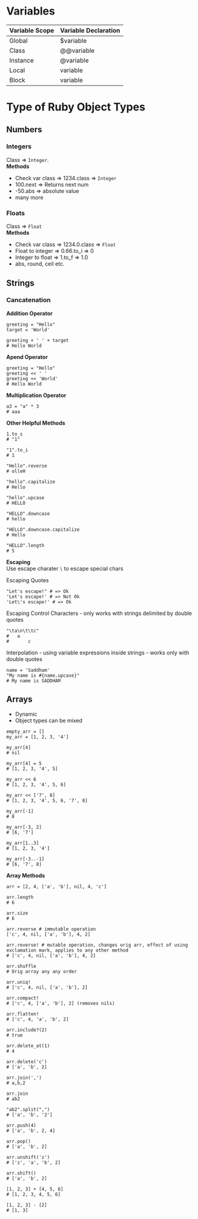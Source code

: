 # Variables
| Variable Scope  | Variable Declaration |
| ------------- | ------------- |
| Global  | $variable  |
| Class  | @@variable  |
| Instance  | @variable  |
| Local  | variable  |
| Block  | variable  |

# Type of Ruby Object Types
## Numbers
### Integers
Class => `Integer`.  
**Methods**
  - Check var class => 1234.class => `Integer` 
  - 100.next => Returns next num
  - -50.abs => absolute value
  - many more
### Floats
Class => `Float`  
**Methods**
- Check var class => 1234.0.class => `Float`
- Float to integer => 0.66.to_i => 0
- Integer to float => 1.to_f => 1.0
- abs, round, ceil etc.
## Strings
### Cancatenation
**Addition Operator**
```
greeting = "Hello"
target = 'World'

greeting + ' ' + target
# Hello World
```
**Apend Operator**
```
greeting = "Hello"
greeting << ' '
greeting << 'World'
# Hello World
```
**Multiplication Operator**
```
a3 = "a" * 3
# aaa
```
**Other Helpful Methods**
```
1.to_s
# "1"

"1".to_i
# 1

"Hello".reverse
# olleH

"hello".capitalize
# Hello

"hello".upcase
# HELLO

"HELLO".downcase
# hello

"HELLO".downcase.capitalize
# Hello

"HELLO".length
# 5
```
**Escaping**
<br>
Use escape charater `\` to escape special chars

Escaping Quotes
```
"Let's escape!" # => Ok
'Let's escape!' # => Not Ok
'Let\'s escape!' # => Ok
```
Escaping Control Characters - only works with strings delimited by double quotes
```
"\ta\n\t\tc"
#	a
#		c
```
Interpolation - using variable expressions inside strings - works only with double quotes
```
name = 'Saddham'
"My name is #{name.upcase}"
# My name is SADDHAM
```
## Arrays
- Dynamic
- Object types can be mixed
```
empty_arr = []
my_arr = [1, 2, 3, '4']

my_arr[4]
# nil

my_arr[4] = 5
# [1, 2, 3, '4', 5]

my_arr << 6
# [1, 2, 3, '4', 5, 6]

my_arr << ['7', 8]
# [1, 2, 3, '4', 5, 6, '7', 8]

my_arr[-1]
# 8

my_arr[-3, 2]
# [6, '7']

my_arr[1..3]
# [1, 2, 3, '4']

my_arr[-3..-1]
# [6, '7', 8]
```
**Array Methods**
```
arr = [2, 4, ['a', 'b'], nil, 4, 'c']

arr.length
# 6

arr.size
# 6

arr.reverse # immutable operation
['c', 4, nil, ['a', 'b'], 4, 2]

arr.reverse! # mutable operation, changes orig arr, effect of using exclamation mark, applies to any other method
# ['c', 4, nil, ['a', 'b'], 4, 2]

arr.shuffle
# Orig array any any order

arr.uniq!
# ['c', 4, nil, ['a', 'b'], 2]

arr.compact!
# ['c', 4, ['a', 'b'], 2] (removes nils)

arr.flatten!
# ['c', 4, 'a', 'b', 2]

arr.include?(2)
# true

arr.delete_at(1)
# 4

arr.delete('c')
# ['a', 'b', 2]

arr.join(',')
# a,b,2

arr.join
# ab2

"ab2".split(",")
# ['a', 'b', '2']

arr.push(4)
# ['a', 'b', 2, 4]

arr.pop()
# ['a', 'b', 2]

arr.unshift('z')
# ['z', 'a', 'b', 2]

arr.shift()
# ['a', 'b', 2]

[1, 2, 3] + [4, 5, 6]
# [1, 2, 3, 4, 5, 6]

[1, 2, 3] - [2]
# [1, 3]
```

